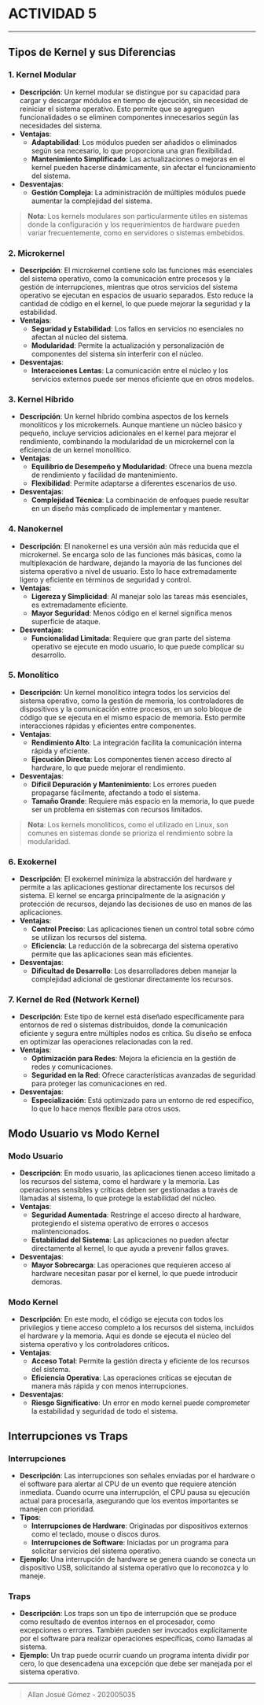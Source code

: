 # ACTIVIDAD 5

------------

## Tipos de Kernel y sus Diferencias

### 1. **Kernel Modular**
- **Descripción**: Un kernel modular se distingue por su capacidad para cargar y descargar módulos en tiempo de ejecución, sin necesidad de reiniciar el sistema operativo. Esto permite que se agreguen funcionalidades o se eliminen componentes innecesarios según las necesidades del sistema.
- **Ventajas**:
  - **Adaptabilidad**: Los módulos pueden ser añadidos o eliminados según sea necesario, lo que proporciona una gran flexibilidad.
  - **Mantenimiento Simplificado**: Las actualizaciones o mejoras en el kernel pueden hacerse dinámicamente, sin afectar el funcionamiento del sistema.
- **Desventajas**:
  - **Gestión Compleja**: La administración de múltiples módulos puede aumentar la complejidad del sistema.

> **Nota**: Los kernels modulares son particularmente útiles en sistemas donde la configuración y los requerimientos de hardware pueden variar frecuentemente, como en servidores o sistemas embebidos.


### 2. **Microkernel**
- **Descripción**: El microkernel contiene solo las funciones más esenciales del sistema operativo, como la comunicación entre procesos y la gestión de interrupciones, mientras que otros servicios del sistema operativo se ejecutan en espacios de usuario separados. Esto reduce la cantidad de código en el kernel, lo que puede mejorar la seguridad y la estabilidad.
- **Ventajas**:
  - **Seguridad y Estabilidad**: Los fallos en servicios no esenciales no afectan al núcleo del sistema.
  - **Modularidad**: Permite la actualización y personalización de componentes del sistema sin interferir con el núcleo.
- **Desventajas**:
  - **Interacciones Lentas**: La comunicación entre el núcleo y los servicios externos puede ser menos eficiente que en otros modelos.

### 3. **Kernel Híbrido**
- **Descripción**: Un kernel híbrido combina aspectos de los kernels monolíticos y los microkernels. Aunque mantiene un núcleo básico y pequeño, incluye servicios adicionales en el kernel para mejorar el rendimiento, combinando la modularidad de un microkernel con la eficiencia de un kernel monolítico.
- **Ventajas**:
  - **Equilibrio de Desempeño y Modularidad**: Ofrece una buena mezcla de rendimiento y facilidad de mantenimiento.
  - **Flexibilidad**: Permite adaptarse a diferentes escenarios de uso.
- **Desventajas**:
  - **Complejidad Técnica**: La combinación de enfoques puede resultar en un diseño más complicado de implementar y mantener.

### 4. **Nanokernel**
- **Descripción**: El nanokernel es una versión aún más reducida que el microkernel. Se encarga solo de las funciones más básicas, como la multiplexación de hardware, dejando la mayoría de las funciones del sistema operativo a nivel de usuario. Esto lo hace extremadamente ligero y eficiente en términos de seguridad y control.
- **Ventajas**:
  - **Ligereza y Simplicidad**: Al manejar solo las tareas más esenciales, es extremadamente eficiente.
  - **Mayor Seguridad**: Menos código en el kernel significa menos superficie de ataque.
- **Desventajas**:
  - **Funcionalidad Limitada**: Requiere que gran parte del sistema operativo se ejecute en modo usuario, lo que puede complicar su desarrollo.

### 5. **Monolítico**
- **Descripción**: Un kernel monolítico integra todos los servicios del sistema operativo, como la gestión de memoria, los controladores de dispositivos y la comunicación entre procesos, en un solo bloque de código que se ejecuta en el mismo espacio de memoria. Esto permite interacciones rápidas y eficientes entre componentes.
- **Ventajas**:
  - **Rendimiento Alto**: La integración facilita la comunicación interna rápida y eficiente.
  - **Ejecución Directa**: Los componentes tienen acceso directo al hardware, lo que puede mejorar el rendimiento.
- **Desventajas**:
  - **Difícil Depuración y Mantenimiento**: Los errores pueden propagarse fácilmente, afectando a todo el sistema.
  - **Tamaño Grande**: Requiere más espacio en la memoria, lo que puede ser un problema en sistemas con recursos limitados.
  
> **Nota**: Los kernels monolíticos, como el utilizado en Linux, son comunes en sistemas donde se prioriza el rendimiento sobre la modularidad.
### 6. **Exokernel**
- **Descripción**: El exokernel minimiza la abstracción del hardware y permite a las aplicaciones gestionar directamente los recursos del sistema. El kernel se encarga principalmente de la asignación y protección de recursos, dejando las decisiones de uso en manos de las aplicaciones.
- **Ventajas**:
  - **Control Preciso**: Las aplicaciones tienen un control total sobre cómo se utilizan los recursos del sistema.
  - **Eficiencia**: La reducción de la sobrecarga del sistema operativo permite que las aplicaciones sean más eficientes.
- **Desventajas**:
  - **Dificultad de Desarrollo**: Los desarrolladores deben manejar la complejidad adicional de gestionar directamente los recursos.

### 7. **Kernel de Red (Network Kernel)**
- **Descripción**: Este tipo de kernel está diseñado específicamente para entornos de red o sistemas distribuidos, donde la comunicación eficiente y segura entre múltiples nodos es crítica. Su diseño se enfoca en optimizar las operaciones relacionadas con la red.
- **Ventajas**:
  - **Optimización para Redes**: Mejora la eficiencia en la gestión de redes y comunicaciones.
  - **Seguridad en la Red**: Ofrece características avanzadas de seguridad para proteger las comunicaciones en red.
- **Desventajas**:
  - **Especialización**: Está optimizado para un entorno de red específico, lo que lo hace menos flexible para otros usos.
## Modo Usuario vs Modo Kernel

### **Modo Usuario**
- **Descripción**: En modo usuario, las aplicaciones tienen acceso limitado a los recursos del sistema, como el hardware y la memoria. Las operaciones sensibles y críticas deben ser gestionadas a través de llamadas al sistema, lo que protege la estabilidad del núcleo.
- **Ventajas**:
  - **Seguridad Aumentada**: Restringe el acceso directo al hardware, protegiendo el sistema operativo de errores o accesos malintencionados.
  - **Estabilidad del Sistema**: Las aplicaciones no pueden afectar directamente al kernel, lo que ayuda a prevenir fallos graves.
- **Desventajas**:
  - **Mayor Sobrecarga**: Las operaciones que requieren acceso al hardware necesitan pasar por el kernel, lo que puede introducir demoras.

### **Modo Kernel**
- **Descripción**: En este modo, el código se ejecuta con todos los privilegios y tiene acceso completo a los recursos del sistema, incluidos el hardware y la memoria. Aquí es donde se ejecuta el núcleo del sistema operativo y los controladores críticos.
- **Ventajas**:
  - **Acceso Total**: Permite la gestión directa y eficiente de los recursos del sistema.
  - **Eficiencia Operativa**: Las operaciones críticas se ejecutan de manera más rápida y con menos interrupciones.
- **Desventajas**:
  - **Riesgo Significativo**: Un error en modo kernel puede comprometer la estabilidad y seguridad de todo el sistema.

## Interrupciones vs Traps

### **Interrupciones**
- **Descripción**: Las interrupciones son señales enviadas por el hardware o el software para alertar al CPU de un evento que requiere atención inmediata. Cuando ocurre una interrupción, el CPU pausa su ejecución actual para procesarla, asegurando que los eventos importantes se manejen con prioridad.
- **Tipos**:
  - **Interrupciones de Hardware**: Originadas por dispositivos externos como el teclado, mouse o discos duros.
  - **Interrupciones de Software**: Iniciadas por un programa para solicitar servicios del sistema operativo.
- **Ejemplo**: Una interrupción de hardware se genera cuando se conecta un dispositivo USB, solicitando al sistema operativo que lo reconozca y lo maneje.

### **Traps**
- **Descripción**: Los traps son un tipo de interrupción que se produce como resultado de eventos internos en el procesador, como excepciones o errores. También pueden ser invocados explícitamente por el software para realizar operaciones específicas, como llamadas al sistema.
- **Ejemplo**: Un trap puede ocurrir cuando un programa intenta dividir por cero, lo que desencadena una excepción que debe ser manejada por el sistema operativo.

------------
> Allan Josué Gómez - 202005035